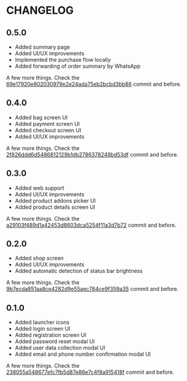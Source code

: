 # CHANGELOG

## 0.5.0

* Added summary page
* Added UI/UX improvements
* Implemented the purchase flow locally
* Added forwarding of order summary by WhatsApp

A few more things. Check the [69e17920e802030979e2e24ada75eb2bcbd3bb86](https://github.com/DeliMais/delimais_customer/tree/69e17920e802030979e2e24ada75eb2bcbd3bb86) commit and before.

## 0.4.0

* Added bag screen UI
* Added payment screen UI
* Added checkout screen UI
* Added UI/UX improvements

A few more things. Check the [2f826ddd6d5486812129b1db2786378248bd53df](https://github.com/DeliMais/delimais_customer/tree/2f826ddd6d5486812129b1db2786378248bd53df) commit and before.

## 0.3.0

* Added web support
* Added UI/UX improvements
* Added product addons picker UI
* Added product details screen UI

A few more things. Check the [a29103f489d1a42453d8603dca5254f11a3d7b72](https://github.com/DeliMais/delimais_customer/tree/a29103f489d1a42453d8603dca5254f11a3d7b72) commit and before.

## 0.2.0

* Added shop screen
* Added UI/UX improvements
* Added automatic detection of status bar brightness

A few more things. Check the [9b7ecda851aa8ce4282d9e55aec784ce9f359a35](https://github.com/DeliMais/delimais_customer/tree/9b7ecda851aa8ce4282d9e55aec784ce9f359a35) commit and before.

## 0.1.0

* Added launcher icons
* Added login screen UI
* Added registration screen UI
* Added password reset modal UI
* Added user data collection modal UI
* Added email and phone number confirmation modal UI

A few more things. Check the [238055a548677efc7fb5d87e86e7c4f8a915418f](https://github.com/DeliMais/delimais_customer/tree/238055a548677efc7fb5d87e86e7c4f8a915418f) commit and before.
